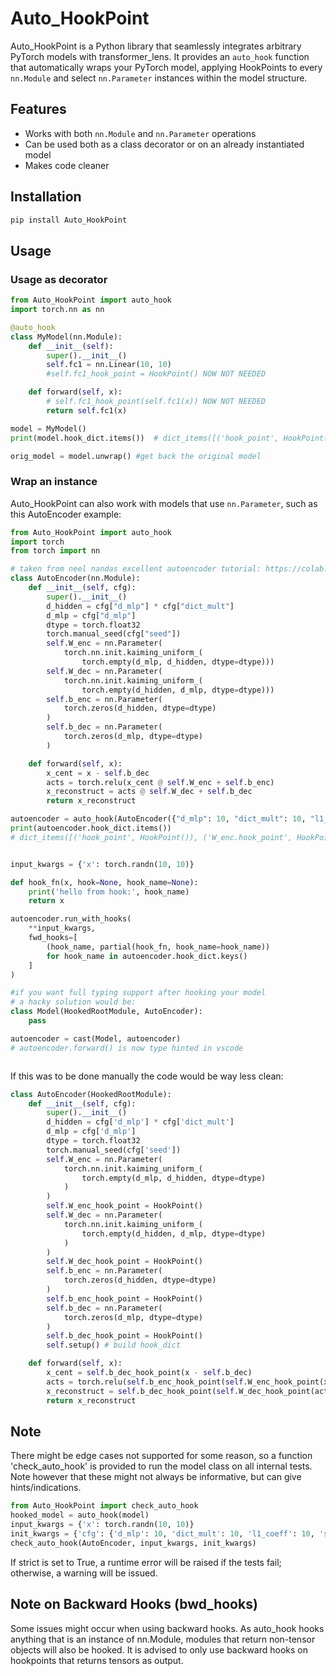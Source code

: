 # Auto_HookPoint

Auto_HookPoint is a Python library that seamlessly integrates arbitrary PyTorch models with transformer_lens. It provides an `auto_hook` function that automatically wraps your PyTorch model, applying HookPoints to every `nn.Module` and select `nn.Parameter` instances within the model structure. 

## Features

- Works with both `nn.Module` and `nn.Parameter` operations
- Can be used both as a class decorator or on an already instantiated model 
- Makes code cleaner

## Installation

```bash
pip install Auto_HookPoint
```

## Usage

### Usage as decorator

```python
from Auto_HookPoint import auto_hook
import torch.nn as nn

@auto_hook
class MyModel(nn.Module):
    def __init__(self):
        super().__init__()
        self.fc1 = nn.Linear(10, 10)
        #self.fc1_hook_point = HookPoint() NOW NOT NEEDED

    def forward(self, x):
        # self.fc1_hook_point(self.fc1(x)) NOW NOT NEEDED
        return self.fc1(x)

model = MyModel()
print(model.hook_dict.items())  # dict_items([('hook_point', HookPoint()), ('fc1.hook_point', HookPoint())])

orig_model = model.unwrap() #get back the original model

```

### Wrap an instance

Auto_HookPoint can also work with models that use `nn.Parameter`, such as this AutoEncoder example:

```python
from Auto_HookPoint import auto_hook
import torch
from torch import nn

# taken from neel nandas excellent autoencoder tutorial: https://colab.research.google.com/drive/1u8larhpxy8w4mMsJiSBddNOzFGj7_RTn#scrollTo=MYrIYDEfBtbL
class AutoEncoder(nn.Module):
    def __init__(self, cfg):
        super().__init__()
        d_hidden = cfg["d_mlp"] * cfg["dict_mult"]
        d_mlp = cfg["d_mlp"]
        dtype = torch.float32
        torch.manual_seed(cfg["seed"])
        self.W_enc = nn.Parameter(
            torch.nn.init.kaiming_uniform_(
                torch.empty(d_mlp, d_hidden, dtype=dtype)))
        self.W_dec = nn.Parameter(
            torch.nn.init.kaiming_uniform_(
                torch.empty(d_hidden, d_mlp, dtype=dtype)))
        self.b_enc = nn.Parameter(
            torch.zeros(d_hidden, dtype=dtype)
        )
        self.b_dec = nn.Parameter(
            torch.zeros(d_mlp, dtype=dtype)
        )

    def forward(self, x):
        x_cent = x - self.b_dec
        acts = torch.relu(x_cent @ self.W_enc + self.b_enc)
        x_reconstruct = acts @ self.W_dec + self.b_dec
        return x_reconstruct

autoencoder = auto_hook(AutoEncoder({"d_mlp": 10, "dict_mult": 10, "l1_coeff": 10, "seed": 1}))
print(autoencoder.hook_dict.items())
# dict_items([('hook_point', HookPoint()), ('W_enc.hook_point', HookPoint()), ('W_dec.hook_point', HookPoint()), ('b_enc.hook_point', HookPoint()), ('b_dec.hook_point', HookPoint())])


input_kwargs = {'x': torch.randn(10, 10)}

def hook_fn(x, hook=None, hook_name=None):
    print('hello from hook:', hook_name)
    return x

autoencoder.run_with_hooks(
    **input_kwargs, 
    fwd_hooks=[
        (hook_name, partial(hook_fn, hook_name=hook_name))
        for hook_name in autoencoder.hook_dict.keys()
    ]
)

#if you want full typing support after hooking your model
# a hacky solution would be:
class Model(HookedRootModule, AutoEncoder):
    pass

autoencoder = cast(Model, autoencoder)
# autoencoder.forward() is now type hinted in vscode



```

If this was to be done manually the code would be way less clean:

```python
class AutoEncoder(HookedRootModule):
    def __init__(self, cfg):
        super().__init__()
        d_hidden = cfg['d_mlp'] * cfg['dict_mult']
        d_mlp = cfg['d_mlp']
        dtype = torch.float32
        torch.manual_seed(cfg['seed'])
        self.W_enc = nn.Parameter(
            torch.nn.init.kaiming_uniform_(
                torch.empty(d_mlp, d_hidden, dtype=dtype)
            )
        )
        self.W_enc_hook_point = HookPoint()
        self.W_dec = nn.Parameter(
            torch.nn.init.kaiming_uniform_(
                torch.empty(d_hidden, d_mlp, dtype=dtype)
            )
        )
        self.W_dec_hook_point = HookPoint()
        self.b_enc = nn.Parameter(
            torch.zeros(d_hidden, dtype=dtype)
        )
        self.b_enc_hook_point = HookPoint()
        self.b_dec = nn.Parameter(
            torch.zeros(d_mlp, dtype=dtype)
        )
        self.b_dec_hook_point = HookPoint()
        self.setup() # build hook_dict

    def forward(self, x):
        x_cent = self.b_dec_hook_point(x - self.b_dec)
        acts = torch.relu(self.b_enc_hook_point(self.W_enc_hook_point(x_cent @ self.W_enc) + self.b_enc))
        x_reconstruct = self.b_dec_hook_point(self.W_dec_hook_point(acts @ self.W_dec) + self.b_dec)
        return x_reconstruct
```

## Note 

There might be edge cases not supported for some reason, so a function 'check_auto_hook' is provided to run the model class on all internal tests. 
Note however that these might not always be informative, but can give hints/indications.

```python
from Auto_HookPoint import check_auto_hook
hooked_model = auto_hook(model)
input_kwargs = {'x': torch.randn(10, 10)}
init_kwargs = {'cfg': {'d_mlp': 10, 'dict_mult': 10, 'l1_coeff': 10, 'seed': 1}}
check_auto_hook(AutoEncoder, input_kwargs, init_kwargs)
```

If strict is set to True, a runtime error will be raised if the tests fail; otherwise, 
a warning will be issued. 

## Note on Backward Hooks (bwd_hooks)
Some issues might occur when using backward hooks. As auto_hook hooks anything that is an instance of nn.Module, modules that return non-tensor objects will also be hooked. It is advised to only use backward hooks on hookpoints that returns tensors as output.
